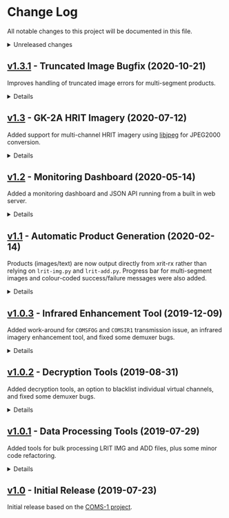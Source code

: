 # Change Log
All notable changes to this project will be documented in this file.

<details>
<summary>Unreleased changes</summary>

### Added
  - Dashboard schedule download failue message
  - Flag to pause main loop after processing (`--no-exit`)

### Changed
  - 

### Fixed
  - 
</details>


## [v1.3.1](https://github.com/sam210723/xrit-rx/releases/tag/v1.3.1) - Truncated Image Bugfix (2020-10-21)
Improves handling of truncated image errors for multi-segment products.

<details>
<summary>Details</summary>

### Changed
  - Clean up truncated file warning message

### Fixed
  - Handling of truncated image file exceptions in multi-segment product
</details>


## [v1.3](https://github.com/sam210723/xrit-rx/releases/tag/v1.3) - GK-2A HRIT Imagery (2020-07-12)
Added support for multi-channel HRIT imagery using [libjpeg](https://github.com/thorfdbg/libjpeg) for JPEG2000 conversion.

<details>
<summary>Details</summary>

### Added
  - Support for HRIT full disk imagery (see [HRIT Decoding - J2K and missing CPPDUs](https://github.com/sam210723/xrit-rx/issues/15))
  - HRIT image processing tool ([tools\hrit-img.py](https://github.com/sam210723/xrit-rx/blob/master/src/tools/hrit-img.py))
  - JP2 (JPEG2000) to PPM converstion using [libjpeg](https://github.com/thorfdbg/libjpeg) (licensed under [GPLv3](https://github.com/thorfdbg/libjpeg/blob/master/README.license.gpl))
  - UDP socket for receiving VCDUs from hardware modems such as the ETRA D8L
  - to_hex() debugging utility method
  - Link to GitHub release page on dashboard

### Changed
  - Indicate multi-segment progress per-wavelength rather than for the entire product
  - Using `pathlib` over `os` module for some file operations
  - Include spacecraft and downlink in dashboard schedule title
  - Renamed "Last Image" dashboard block to "Latest Image"
  - Renamed `last/image` and `last/xrit` API endpoints to `latest/image` and `latest/xrit`

### Fixed
  - TP_File triggering with M_PDU header offset ([relevant issue comment](https://github.com/sam210723/xrit-rx/issues/15#issuecomment-643079493))
  - Output directory checking
  - Handling of safe exit cases
  - Handling of `PIL.UnidentifiedImageError`
  - Handling of missing configuration sections and options
</details>


## [v1.2](https://github.com/sam210723/xrit-rx/releases/tag/v1.2) - Monitoring Dashboard (2020-05-14)
Added a monitoring dashboard and JSON API running from a built in web server.

<details>
<summary>Details</summary>

### Added
  - Web-based monitoring dashboard
  - JSON API for updating dashboard
  - Access of received data over HTTP
</details>


## [v1.1](https://github.com/sam210723/xrit-rx/releases/tag/v1.1) - Automatic Product Generation (2020-02-14)
Products (images/text) are now output directly from xrit-rx rather than relying on ``lrit-img.py`` and ``lrit-add.py``.
Progress bar for multi-segment images and colour-coded success/failure messages were also added.

<details>
<summary>Details</summary>

### Added
  - Output products (images/text) directly from demuxer
  - Transparent enhanced image output option
  - Added check for encrypted LRIT files in ``lrit-img.py`` and ``lrit-add.py``
  - Output file type options (Image or xRIT files)
  - Demuxer configuration tuple
  - Channel handler configuration tuple
  - Detect GK-2A LRIT Daily Operation Plan
  - Console output colours
  - Progress bar for multi-segment images

### Changed
  - Default key file name **(check when upgrading from an old version)**
  - ``keymsg-decrypt.py`` output file name
  - Disable product output if no keys loaded
  - Write single fill VCDU to packet file on VCID change
  - Rename FILL packets to IDLE packets

### Fixed
  - Missing TrueType font exception
</details>


## [v1.0.3](https://github.com/sam210723/xrit-rx/releases/tag/v1.0.3) - Infrared Enhancement Tool (2019-12-09)
Added work-around for ``COMSFOG`` and ``COMSIR1`` transmission issue, an infrared imagery enhancement tool, and fixed some demuxer bugs.

<details>
<summary>Details</summary>

### Added
  - IR enhancement tool ([tools\enhance-ir.py](https://github.com/sam210723/xrit-rx/blob/master/src/tools/enhance-ir.py))
  - Extra demuxer info in verbose mode

### Changed
  - Write incomplete TP_Files to disk on VCID change ([COMSFOG / COMSIR1 issue](https://github.com/sam210723/xrit-rx/issues/5))
  - Clear xRIT key header after file is decrypted (avoids double-decryption)

### Fixed
  - Free-running loop while demuxing a file
  - Exception caused by key index 0 in xrit-decrypt
  - Final file from VCDU dump not being processed
</details>


## [v1.0.2](https://github.com/sam210723/xrit-rx/releases/tag/v1.0.2) - Decryption Tools (2019-08-31)
Added decryption tools, an option to blacklist individual virtual channels, and fixed some demuxer bugs.

<details>
<summary>Details</summary>

### Added
  - Virtual channel (VCID) blacklist
  - xRIT file decryption tool ([tools\xrit-decrypt.py](https://github.com/sam210723/xrit-rx/blob/master/src/tools/xrit-decrypt.py))
  - Key file decryption tool ([tools\keymsg-decrypt.py](https://github.com/sam210723/xrit-rx/blob/master/src/tools/keymsg-decrypt.py))

### Fixed
  - VCDU continuity counter
  - Handle CP_PDU headers spanning multiple M_PDUs
</details>


## [v1.0.1](https://github.com/sam210723/xrit-rx/releases/tag/v1.0.1) - Data Processing Tools (2019-07-29)
Added tools for bulk processing LRIT IMG and ADD files, plus some minor code refactoring.

<details>
<summary>Details</summary>

### Added
  - GK-2A virtual channel names
  - GK-2A file type names
  - LRIT image file processor ([tools\lrit-img.py](https://github.com/sam210723/xrit-rx/blob/master/src/tools/lrit-img.py))
  - LRIT additional data processor ([tools\lrit-add.py](https://github.com/sam210723/xrit-rx/blob/master/src/tools/lrit-add.py))

### Changed
  - Enum for CP_PDU sequence
  - CCITT LUT function location
  - Tool class location

### Fixed
  - Socket connection reset exception
</details>


## [v1.0](https://github.com/sam210723/xrit-rx/releases/tag/v1.0) - Initial Release (2019-07-23)
Initial release based on the [COMS-1 project](https://github.com/sam210723/COMS-1).

